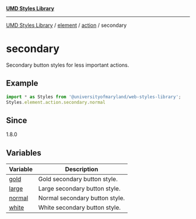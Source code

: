 [**UMD Styles Library**](../../../../../README.md)

***

[UMD Styles Library](../../../../../README.md) / [element](../../../../README.md) / [action](../../README.md) / secondary

# secondary

Secondary button styles for less important actions.

## Example

```typescript
import * as Styles from '@universityofmaryland/web-styles-library';
Styles.element.action.secondary.normal
```

## Since

1.8.0

## Variables

| Variable | Description |
| ------ | ------ |
| [gold](variables/gold.md) | Gold secondary button style. |
| [large](variables/large.md) | Large secondary button style. |
| [normal](variables/normal.md) | Normal secondary button style. |
| [white](variables/white.md) | White secondary button style. |
